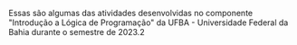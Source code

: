 Essas são algumas das atividades desenvolvidas no componente "Introdução a Lógica de Programação" da UFBA - Universidade Federal da Bahia durante o semestre de 2023.2
